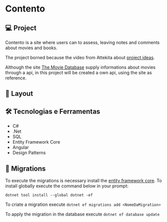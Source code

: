 <h1 aligh="center">Contento</h1>

## 💻 Project
Contento is a site where users can to assess, leaving notes and comments about movies and books. 

The project borned because the video from Attekita about [project ideas](https://www.youtube.com/watch?v=z2kNoS8jfMg).

Although the site [The Movie Database](https://www.themoviedb.org/) supply informations about movies through a api, in this project will be created a own api, using the site as reference.

## 🔖 Layout

## 🛠️ Tecnologias e Ferramentas

- C#
- .Net
- SQL
- Entity Framework Core
- Angular
- Design Patterns

## :page_facing_up: Migrations
To execute the migrations is necessary install the [entity framework core](https://learn.microsoft.com/en-us/ef/core/get-started/overview/install). To install globally execute the command below in your prompt:

`dotnet tool install --global dotnet -ef`

To criate a migration execute `dotnet ef migrations add <NomeDaMigration>`

To apply the migration in the database execute `dotnet ef database update`